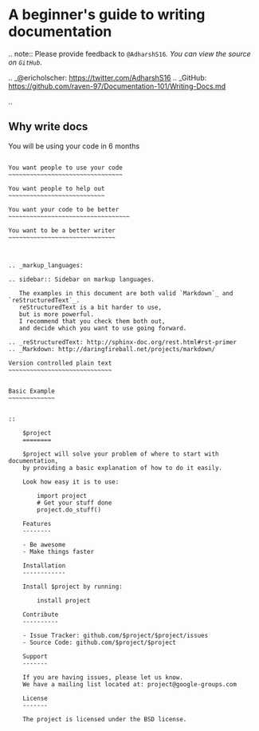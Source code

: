 A beginner's guide to writing documentation
===========================================

.. note:: 
          Please provide feedback to `@AdharshS16`_.
          You can view the source on `GitHub`_.

.. _@ericholscher: https://twitter.com/AdharshS16
.. _GitHub: https://github.com/raven-97/Documentation-101/Writing-Docs.md

..


Why write docs
--------------

You will be using your code in 6 months
~~~~~~~~~~~~~~~~~~~~~~~~~~~~~~~~~~~~~~~

You want people to use your code
~~~~~~~~~~~~~~~~~~~~~~~~~~~~~~~~

You want people to help out
~~~~~~~~~~~~~~~~~~~~~~~~~~~

You want your code to be better
~~~~~~~~~~~~~~~~~~~~~~~~~~~~~~~~~~

You want to be a better writer
~~~~~~~~~~~~~~~~~~~~~~~~~~~~~~



.. _markup_languages:

.. sidebar:: Sidebar on markup languages.

   The examples in this document are both valid `Markdown`_ and `reStructuredText`_.
   reStructuredText is a bit harder to use,
   but is more powerful.
   I recommend that you check them both out,
   and decide which you want to use going forward.

.. _reStructuredText: http://sphinx-doc.org/rest.html#rst-primer
.. _Markdown: http://daringfireball.net/projects/markdown/

Version controlled plain text
~~~~~~~~~~~~~~~~~~~~~~~~~~~~~


Basic Example
~~~~~~~~~~~~~


::

	$project
	========

	$project will solve your problem of where to start with documentation,
	by providing a basic explanation of how to do it easily.

	Look how easy it is to use:

	    import project
	    # Get your stuff done
	    project.do_stuff()

	Features
	--------

	- Be awesome
	- Make things faster

	Installation
	------------

	Install $project by running:

	    install project

	Contribute
	----------

	- Issue Tracker: github.com/$project/$project/issues
	- Source Code: github.com/$project/$project

	Support
	-------

	If you are having issues, please let us know.
	We have a mailing list located at: project@google-groups.com

	License
	-------

	The project is licensed under the BSD license.
